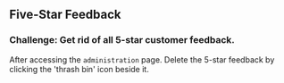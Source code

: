 ## Five-Star Feedback

### Challenge: Get rid of all 5-star customer feedback.

After accessing the `administration` page. Delete the 5-star feedback by clicking the 'thrash bin' icon beside it.